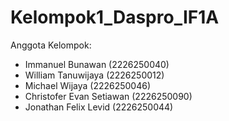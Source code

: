 # Kelompok1_Daspro_IF1A
Anggota Kelompok:
- Immanuel Bunawan (2226250040)
- William Tanuwijaya (2226250012)
- Michael Wijaya (2226250046)
- Christofer Evan Setiawan (2226250090)
- Jonathan Felix Levid (2226250044)
